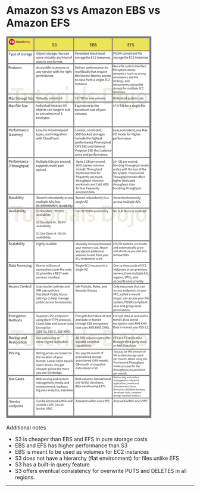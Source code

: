 # Amazon S3 vs Amazon EBS vs Amazon EFS

![EBS vs EFS vs S3](../img/s3ebsefs-scaled.png)

 

Additional notes

- S3 is cheaper than EBS and EFS in pure storage costs
- EBS and EFS has higher performance than S3
- EBS is meant to be used as volumes for EC2 instances
- S3 does not have a hierarchy (flat environment) for files unlike EFS
- S3 has a built-in query feature
- S3 offers eventual consistency for overwrite PUTS and DELETES in all regions.

***